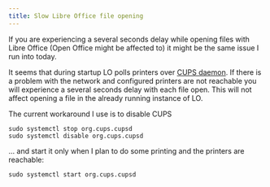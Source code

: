 ```yaml
---
title: Slow Libre Office file opening
---
```


If you are experiencing a several seconds delay while opening files with Libre
Office (Open Office might be affected to) it might be the same issue I run into
today.

It seems that during startup LO polls printers over [CUPS
daemon](https://wiki.archlinux.org/index.php/CUPS). If there is a problem with
the network and configured printers are not reachable you will experience a
several seconds delay with each file open.  This will not affect opening a file
in the already running instance of LO.

The current workaround I use is to disable CUPS

    sudo systemctl stop org.cups.cupsd
    sudo systemctl disable org.cups.cupsd

... and start it only when I plan to do some printing and the printers are
reachable:

    sudo systemctl start org.cups.cupsd



